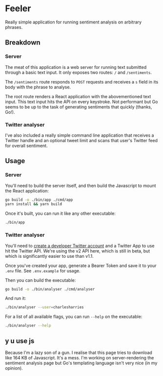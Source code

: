# Feeler
Really simple application for running sentiment analysis on arbitrary phrases.

## Breakdown
### Server
The meat of this application is a web server for running text submitted through a basic text input. It only exposes two routes: `/` and `/sentiments`.

The `/sentiments` route responds to `POST` requests and receives a `s` field in its body with the phrase to analyse.

The root route renders a React application with the abovementioned text input. This text input hits the API on every keystroke. Not performant but Go seems to be up to the task of generating sentiments that quickly (thanks, Go!).

### Twitter analyser
I've also included a really simple command line application that receives a Twitter handle and an optional tweet limit and scans that user's Twitter feed for overall sentiment.

## Usage

### Server
You'll need to build the server itself, and then build the Javascript to mount the React application:

```sh
go build -o ./bin/app ./cmd/app
yarn install && yarn build
```

Once it's built, you can run it like any other executable:

```sh
./bin/app
```

### Twitter analyser
You'll need to [create a developer Twitter account](https://developer.twitter.com/en/portal/dashboard) and a Twitter App to use hit the Twitter API. We're using the v2 API here, which is still in beta, but which is significantly easier to use than v1.1.

Once you've created your app, generate a Bearer Token and save it to your `.env` file. See `.env.example` for usage.

Then you can build the executable:

```sh
go build -o ./bin/analyser ./cmd/analyser
```

And run it:

```sh
./bin/analyser --user=charlesharries
```

For a list of all available flags, you can run `--help` on the executable:

```sh
./bin/analyser --help
```

## y u use js
Because I'm a lazy son of a gun. I realise that this page tries to download like 164 KB of Javascript. It's a mess. I'm working on server-rendering the sentiment analysis page but Go's templating language isn't very nice (in my opinion).